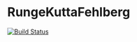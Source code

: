 # RungeKuttaFehlberg

[![Build Status](https://travis-ci.org/gwater/RungeKuttaFehlberg.jl.svg?branch=master)](https://travis-ci.org/gwater/RungeKuttaFehlberg.jl)
